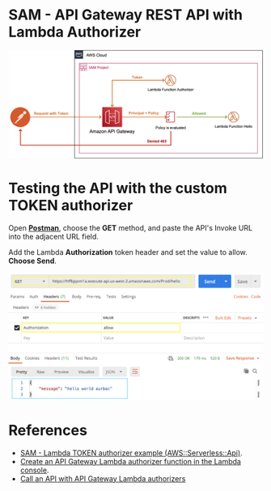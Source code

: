 # SAM - API Gateway REST API with Lambda Authorizer

![SAM - API Gateway REST API with Lambda Authorizer](images/diagram.png)

# Testing the API with the custom TOKEN authorizer

Open **[Postman](https://www.postman.com/downloads/)**, choose the **GET** method, and paste the API's Invoke URL into the adjacent URL field.

Add the Lambda **Authorization** token header and set the value to allow. **Choose Send**.

![Postman test API with Lambda Authorizer](images/postman.png)

# References

* [SAM - Lambda TOKEN authorizer example (AWS::Serverless::Api)](https://docs.aws.amazon.com/serverless-application-model/latest/developerguide/serverless-controlling-access-to-apis-lambda-authorizer.html#serverless-controlling-access-to-apis-lambda-token-authorizer).
* [Create an API Gateway Lambda authorizer function in the Lambda console](https://docs.aws.amazon.com/apigateway/latest/developerguide/apigateway-use-lambda-authorizer.html#api-gateway-lambda-authorizer-lambda-function-create).
* [Call an API with API Gateway Lambda authorizers](https://docs.aws.amazon.com/apigateway/latest/developerguide/call-api-with-api-gateway-lambda-authorization.html)

